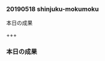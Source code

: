 ### 20190518 shinjuku-mokumoku


本日の成果


+++


### 本日の成果

<canvas data-chart="radar">
<!--
{
 "data": {
  "labels": ["dialogflow", "水泳", "python", "コイン集め", "raspberryPi", "ダイエット", "Node.js", "銭湯"],
  "datasets": [
   {
    "data":[30, 10, 30, 20, 40, 30, 10, 50],
    "label":"現状",
    "backgroundColor":"rgba(80,160,240,.8)"
   },
   {
    "data":[50, 50, 70, 40, 30, 80, 20, 50],
    "label":"これからの意気込み",
    "backgroundColor":"rgba(240,160,80,.8)"
   }
  ]
 },
 "options": { "responsive": "true", "scale":{"ticks":{"min":0, "max":100}}}
}

-->
</canvas>



---


### 自己紹介

<canvas data-chart="radar">

    ライフワーク, dialogflow, 水泳, python, コイン集め, raspberryPi, ダイエット, Node.js, 銭湯
    現状, 30, 20, 30, 20, 40, 30, 20, 50
    これからの意気込み, 50, 50, 70, 40, 30, 80, 20, 50

</canvas>

---


### おわり
